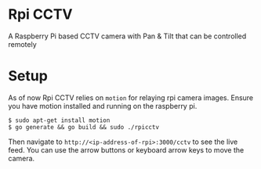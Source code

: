 # Rpi CCTV

A Raspberry Pi based CCTV camera with Pan & Tilt that can be controlled remotely

# Setup

As of now Rpi CCTV relies on `motion` for relaying rpi camera images. Ensure
you have motion installed and running on the raspberry pi.

    $ sudo apt-get install motion
    $ go generate && go build && sudo ./rpicctv

Then navigate to `http://<ip-address-of-rpi>:3000/cctv` to see the live feed.
You can use the arrow buttons or keyboard arrow keys to move the camera.

